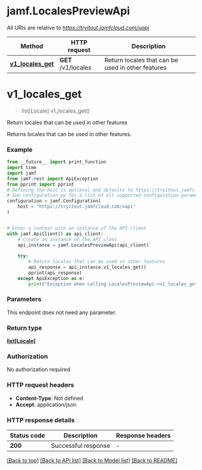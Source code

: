 # jamf.LocalesPreviewApi

All URIs are relative to *https://tryitout.jamfcloud.com/uapi*

Method | HTTP request | Description
------------- | ------------- | -------------
[**v1_locales_get**](LocalesPreviewApi.md#v1_locales_get) | **GET** /v1/locales | Return locales that can be used in other features 


# **v1_locales_get**
> list[Locale] v1_locales_get()

Return locales that can be used in other features 

Returns locales that can be used in other features. 

### Example

```python
from __future__ import print_function
import time
import jamf
from jamf.rest import ApiException
from pprint import pprint
# Defining the host is optional and defaults to https://tryitout.jamfcloud.com/uapi
# See configuration.py for a list of all supported configuration parameters.
configuration = jamf.Configuration(
    host = "https://tryitout.jamfcloud.com/uapi"
)


# Enter a context with an instance of the API client
with jamf.ApiClient() as api_client:
    # Create an instance of the API class
    api_instance = jamf.LocalesPreviewApi(api_client)
    
    try:
        # Return locales that can be used in other features 
        api_response = api_instance.v1_locales_get()
        pprint(api_response)
    except ApiException as e:
        print("Exception when calling LocalesPreviewApi->v1_locales_get: %s\n" % e)
```

### Parameters
This endpoint does not need any parameter.

### Return type

[**list[Locale]**](Locale.md)

### Authorization

No authorization required

### HTTP request headers

 - **Content-Type**: Not defined
 - **Accept**: application/json

### HTTP response details
| Status code | Description | Response headers |
|-------------|-------------|------------------|
**200** | Successful response |  -  |

[[Back to top]](#) [[Back to API list]](../README.md#documentation-for-api-endpoints) [[Back to Model list]](../README.md#documentation-for-models) [[Back to README]](../README.md)

